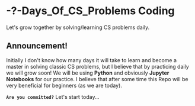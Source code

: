 # -?-Days_Of_CS_Problems Coding
Let's grow together by solving/learning CS problems daily.
## Announcement!
Initially I don't know how many days it will take to learn and become a master in solving classic CS problems, but I believe that by practicing daily we will grow soon!
We will be using **Python** and obviously **Jupyter Notebooks** for our practice. I believe that after some time this Repo will be very beneficial for beginners (as we are today).

**`Are you committed?`** Let's start today...
